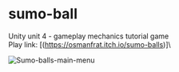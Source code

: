 # sumo-ball
Unity unit 4 - gameplay mechanics tutorial game\
Play link: [(https://osmanfrat.itch.io/sumo-balls)]\

![Sumo-balls-main-menu](https://github.com/OsmanFrat/sumo-ball/assets/69113898/f4182d66-7c6d-4862-be25-41bf30185aca)
